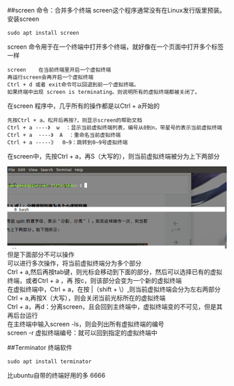 ##screen 命令：合并多个终端
screen这个程序通常没有在Linux发行版里预装。  
安装screen

	sudo apt install screen
screen 命令用于在一个终端中打开多个终端，就好像在一个页面中打开多个标签一样

	screen    在当前终端里开启一个虚拟终端
	再运行screen会再开启一个虚拟终端
	Ctrl + d 或者 exit命令可以回退到前一个虚拟终端。
	如果终端中出现 screen is terminating。则说明所有的虚拟终端都被关闭了。

在screen 程序中，几乎所有的操作都是以Ctrl + a开始的

	先按Ctrl + a，松开后再按?，则显示screen的帮助文档
	Ctrl + a ----》  w  ：显示当前虚拟终端列表，编号从0到n，带星号的表示当前虚拟终端
	Ctrl + a  ----》  A  ：重命名当前虚拟终端
	Ctrl + a -----》  0~9：跳转到0~9号虚拟终端
在screen中，先按Ctrl + a，再S（大写的），则当前虚拟终端被分为上下两部分

![avatar](img\ttt.png)  
但是下面部分不可以操作  
可以进行多次操作，将当前虚拟终端分为多个部分  
Ctrl + a,然后再按tab键，则光标会移动到下面的部分，然后可以选择已有的虚拟终端，或者Ctrl + a ，再 按c，则该部分会变为一个新的虚拟终端   
在虚拟终端中，Ctrl + a，在按 |（shift + \）,则当前虚拟终端会分为左右两部分      
Ctrl + a,再按X（大写），则会关闭当前光标所在的虚拟终端   
Ctrl + a，再d：分离screen，且会回到主终端中，虚拟终端变的不可见，但是其再后台运行     
在主终端中输入screen -ls，则会列出所有虚拟终端的编号  
screen -r 虚拟终端编号：就可以回到指定的虚拟终端中


##Terminator 终端软件

	sudo apt install terminator
比ubuntu自带的终端好用的多
6666

